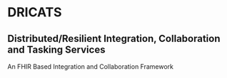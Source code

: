 # DRICATS 
## Distributed/Resilient Integration, Collaboration and Tasking Services

An FHIR Based Integration and Collaboration Framework
